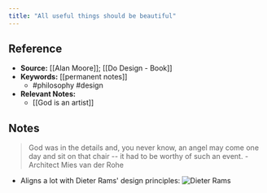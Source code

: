 ```yaml
---
title: "All useful things should be beautiful"
---
```

## Reference
- **Source:** [[Alan Moore]]; [[Do Design - Book]]
- **Keywords:** [[permanent notes]]
	- #philosophy #design
- **Relevant Notes:**
	- [[God is an artist]]
## Notes
> God was in the details and, you never know, an angel may come one day and sit on that chair -- it had to be worthy of such an event.
	- Architect Mies van der Rohe
- Aligns a lot with Dieter Rams' design principles:
![Dieter Rams](https://miro.medium.com/max/1200/1*2I33SY4aXtmVZGihhqgtzA.png)